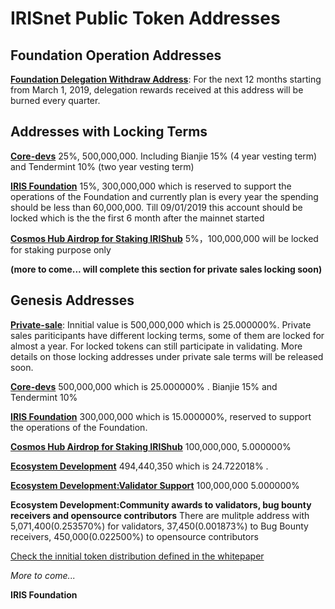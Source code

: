 # IRISnet Public Token Addresses 


## Foundation Operation Addresses
**[Foundation Delegation Withdraw Address](https://www.irisplorer.io/#/address/1/iaa1k4vk9xv2ywq3p209qe2etwmlfav8aknt3agqzc)**:  For the next 12 months starting from March 1, 2019, delegation rewards received at this address will be burned every quarter.  


## Addresses with Locking Terms 
**[Core-devs](https://www.irisplorer.io/#/address/1/iaa1t3alcjnr7qwje9qs0axah4mwp9jvl8vns9y9gu)**	25%, 500,000,000. Including Bianjie 15% (4 year vesting term) and Tendermint 10% (two year vesting term)

**[IRIS Foundation](https://www.irisplorer.io/#/address/1/iaa1p7qu0acxgwrg059va65cl8sq3w9japnkj93vrc)**	15%, 300,000,000	which is reserved to support the operations of the Foundation and currently plan is every year the spending should be less than 60,000,000. Till 09/01/2019 this account should be locked which is the the first 6 month after the mainnet started    

**[Cosmos Hub Airdrop	for Staking IRIShub](https://www.irisplorer.io/#/address/1/iaa1y4ze04mauet065h2eehr5cwpskr7j6275j46ch)**	5%，100,000,000 	will be locked for staking purpose only

**(more to come... will complete this section for private sales locking soon)**

## Genesis Addresses 
**[Private-sale](https://www.irisplorer.io/#/address/1/iaa1n5x9ng3ufr29nw4eauzq6pkwzgkqrxdgacph4t)**: Innitial value is 	500,000,000	which is 25.000000%. Private sales pariticipants have different locking terms, some of them are locked for almost a year. For locked tokens can still participate in validating. More details on those locking addresses under private sale terms will be released soon.    

**[Core-devs](https://www.irisplorer.io/#/address/1/iaa1t3alcjnr7qwje9qs0axah4mwp9jvl8vns9y9gu)**	500,000,000	which is 25.000000%	. Bianjie 15% and Tendermint 10%

**[IRIS Foundation](https://www.irisplorer.io/#/address/1/iaa1p7qu0acxgwrg059va65cl8sq3w9japnkj93vrc)**	300,000,000	which is 15.000000%, reserved to support the operations of the Foundation.

**[Cosmos Hub Airdrop	for Staking IRIShub](https://www.irisplorer.io/#/address/1/iaa1y4ze04mauet065h2eehr5cwpskr7j6275j46ch)**	100,000,000,	5.000000%	

**[Ecosystem Development](https://www.irisplorer.io/#/address/1/iaa14tynuu49qx85re9kjfcx0uukdazk8jedlmeqt0)**	494,440,350	which is 24.722018%	. 

**[Ecosystem Development:Validator Support](https://www.irisplorer.io/#/address/1/iaa1w7ewedr57z6p7f8nknmdvukfxwkwlsvfjumdts)**	100,000,000	5.000000%


**Ecosystem Development:Community awards to validators, bug bounty receivers and opensource contributors** There are mulitple address with  5,071,400(0.253570%) for validators, 37,450(0.001873%) to Bug Bounty receivers, 450,000(0.022500%)	to opensource contributors 

[Check the innitial token distribution defined in the whitepaper](https://github.com/irisnet/irisnet/blob/master/WHITEPAPER.md#initial-token-distribution)

_More to come..._
 
 
 
 
 
 

**IRIS Foundation**
